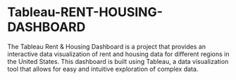 # Tableau-RENT-HOUSING-DASHBOARD
The Tableau Rent &amp; Housing Dashboard is a project that provides an interactive data visualization of rent and housing data for different regions in the United States. This dashboard is built using Tableau, a data visualization tool that allows for easy and intuitive exploration of complex data.
